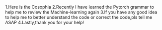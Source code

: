 1.Here is the Cosophia
2.Recently I have learned the Pytorch grammar to help me to review the Machine-learning again
3.If you have any good idea to help me to better understand the code or correct the code,pls tell me ASAP
4.Lastly,thank you for your help!
